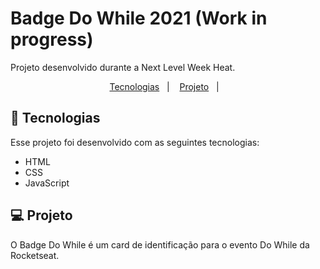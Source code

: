 # Badge Do While 2021 (Work in progress)
 Projeto desenvolvido durante a Next Level Week Heat.
 

<p align="center">
  <a href="#-tecnologias">Tecnologias</a>&nbsp;&nbsp;&nbsp;|&nbsp;&nbsp;&nbsp;
  <a href="#-projeto">Projeto</a>&nbsp;&nbsp;&nbsp;|&nbsp;&nbsp;&nbsp;

  
</p>

## 🚀 Tecnologias

Esse projeto foi desenvolvido com as seguintes tecnologias:

- HTML
- CSS
- JavaScript

## 💻 Projeto

O Badge Do While é um card de identificação para o evento Do While da Rocketseat.


